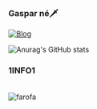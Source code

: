 
### Gaspar né🗡️
[![Blog](https://img.shields.io/website?label=Gaspar&style=for-the-badge&url=https://google.com/)]()

![Anurag's GitHub stats](https://github-readme-stats.vercel.app/api?username=gaspatt&show_icons=true&theme=radical)

### 1INFO1

<div style="display: inline-block"><br/>
<img align="center" alt="farofa" src=https://img.shields.io/badge/HTML5-E34F26?style=for-the-badge&logo=html5&logoColor=white>
